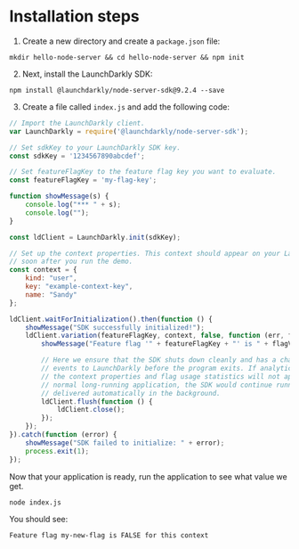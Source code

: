# Installation steps
1. Create a new directory and create a `package.json` file:
```shell
mkdir hello-node-server && cd hello-node-server && npm init
```

2. Next, install the LaunchDarkly SDK:
```shell
npm install @launchdarkly/node-server-sdk@9.2.4 --save
```

3. Create a file called `index.js` and add the following code:
```js
// Import the LaunchDarkly client.
var LaunchDarkly = require('@launchdarkly/node-server-sdk');

// Set sdkKey to your LaunchDarkly SDK key.
const sdkKey = '1234567890abcdef';

// Set featureFlagKey to the feature flag key you want to evaluate.
const featureFlagKey = 'my-flag-key';

function showMessage(s) {
    console.log("*** " + s);
    console.log("");
}

const ldClient = LaunchDarkly.init(sdkKey);

// Set up the context properties. This context should appear on your LaunchDarkly contexts dashboard
// soon after you run the demo.
const context = {
    kind: "user",
    key: "example-context-key",
    name: "Sandy"
};

ldClient.waitForInitialization().then(function () {
    showMessage("SDK successfully initialized!");
    ldClient.variation(featureFlagKey, context, false, function (err, flagValue) {
        showMessage("Feature flag '" + featureFlagKey + "' is " + flagValue + " for this context");

        // Here we ensure that the SDK shuts down cleanly and has a chance to deliver analytics
        // events to LaunchDarkly before the program exits. If analytics events are not delivered,
        // the context properties and flag usage statistics will not appear on your dashboard. In a
        // normal long-running application, the SDK would continue running and events would be
        // delivered automatically in the background.
        ldClient.flush(function () {
            ldClient.close();
        });
    });
}).catch(function (error) {
    showMessage("SDK failed to initialize: " + error);
    process.exit(1);
});
```


Now that your application is ready, run the application to see what value we get.
```shell
node index.js
```

You should see:

`Feature flag my-new-flag is FALSE for this context`